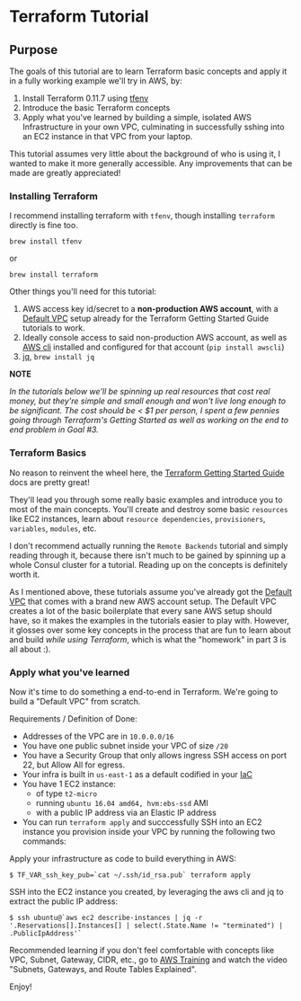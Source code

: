# Terraform Tutorial


## Purpose

The goals of this tutorial are to learn Terraform basic concepts and apply it in a fully working example we'll try in AWS, by:

1. Install Terraform 0.11.7 using [tfenv](https://github.com/Zordrak/tfenv)
2. Introduce the basic Terraform concepts
3. Apply what you've learned by building a simple, isolated AWS Infrastructure in your own VPC, culminating in successfully sshing into an EC2 instance in that VPC from your laptop.

This tutorial assumes very little about the background of who is using it, I wanted to make it more generally accessible. Any improvements that can be made are greatly appreciated!


### Installing Terraform

I recommend installing terraform with `tfenv`, though installing `terraform` directly is fine too.

`brew install tfenv`

or

`brew install terraform`

Other things you'll need for this tutorial:

1. AWS access key id/secret to a **non-production AWS account**, with a [Default VPC](https://docs.aws.amazon.com/AmazonVPC/latest/UserGuide/default-vpc.html) setup already for the Terraform Getting Started Guide tutorials to work.
2. Ideally console access to said non-production AWS account, as well as [AWS cli](https://aws.amazon.com/cli/) installed and configured for that account (`pip install awscli`)
3. [jq](https://stedolan.github.io/jq/), `brew install jq`

**NOTE**

*In the tutorials below we'll be spinning up real resources that cost real money, but they're simple and small enough and won't live long enough to be significant. The cost should be < $1 per person, I spent a few pennies going through Terraform's Getting Started as well as working on the end to end problem in Goal #3.*

### Terraform Basics

No reason to reinvent the wheel here, the [Terraform Getting Started Guide](https://www.terraform.io/intro/getting-started/install.html)
 docs are pretty great!

They'll lead you through some really basic examples and introduce you to most of the main concepts. You'll create and destroy some basic `resources` like EC2 instances, learn about `resource dependencies`, `provisioners`, `variables`, `modules`, etc.

I don't recommend actually running the `Remote Backends` tutorial and simply reading through it, because there isn't much to be gained by spinning up a whole Consul cluster for a tutorial. Reading up on the concepts is definitely worth it.

As I mentioned above, these tutorials assume you've already got the [Default VPC](https://docs.aws.amazon.com/AmazonVPC/latest/UserGuide/default-vpc.html) that comes with a brand new AWS account setup. The Default VPC creates a lot of the basic boilerplate that every sane AWS setup should have, so it makes the examples in the tutorials easier to play with. However, it glosses over some key concepts in the process that are fun to learn about and build *while using Terraform*, which is what the "homework" in part 3 is all about :).

### Apply what you've learned

Now it's time to do something a end-to-end in Terraform. We're going to build a "Default VPC" from scratch.

Requirements / Definition of Done:

* Addresses of the VPC are in `10.0.0.0/16`
* You have one public subnet inside your VPC of size `/20`
* You have a Security Group that only allows ingress SSH access on port 22, but Allow All for egress.
* Your infra is built in `us-east-1` as a default codified in your [IaC](https://en.wikipedia.org/wiki/Infrastructure_as_Code)
* You have 1 EC2 instance:
	* of type `t2-micro`
	* running `ubuntu 16.04 amd64, hvm:ebs-ssd` AMI
	* with a public IP address via an Elastic IP address
* You can run `terraform apply` and succcessfully SSH into an EC2 instance you provision inside your VPC by running the following two commands:

Apply your infrastructure as code to build everything in AWS:

```
$ TF_VAR_ssh_key_pub=`cat ~/.ssh/id_rsa.pub` terraform apply
```

SSH into the EC2 instance you created, by leveraging the aws cli and jq to extract the public IP address:

```
$ ssh ubuntu@`aws ec2 describe-instances | jq -r '.Reservations[].Instances[] | select(.State.Name != "terminated") | .PublicIpAddress'`
```

Recommended learning if you don't feel comfortable with concepts like VPC, Subnet, Gateway, CIDR, etc., go to [AWS Training](https://www.aws.training/) and watch the video "Subnets, Gateways, and Route Tables Explained".

Enjoy!